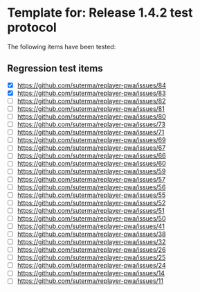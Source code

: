 # Template for: Release 1.4.2 test protocol

The following items have been tested:

## Regression test items

- [x] https://github.com/suterma/replayer-pwa/issues/84
- [x] https://github.com/suterma/replayer-pwa/issues/83 
- [ ] https://github.com/suterma/replayer-pwa/issues/82
- [ ] https://github.com/suterma/replayer-pwa/issues/81
- [ ] https://github.com/suterma/replayer-pwa/issues/80
- [ ] https://github.com/suterma/replayer-pwa/issues/73
- [ ] https://github.com/suterma/replayer-pwa/issues/71
- [ ] https://github.com/suterma/replayer-pwa/issues/69
- [ ] https://github.com/suterma/replayer-pwa/issues/67
- [ ] https://github.com/suterma/replayer-pwa/issues/66
- [ ] https://github.com/suterma/replayer-pwa/issues/60
- [ ] https://github.com/suterma/replayer-pwa/issues/59
- [ ] https://github.com/suterma/replayer-pwa/issues/57
- [ ] https://github.com/suterma/replayer-pwa/issues/56
- [ ] https://github.com/suterma/replayer-pwa/issues/55
- [ ] https://github.com/suterma/replayer-pwa/issues/52
- [ ] https://github.com/suterma/replayer-pwa/issues/51
- [ ] https://github.com/suterma/replayer-pwa/issues/50
- [ ] https://github.com/suterma/replayer-pwa/issues/41
- [ ] https://github.com/suterma/replayer-pwa/issues/38
- [ ] https://github.com/suterma/replayer-pwa/issues/32
- [ ] https://github.com/suterma/replayer-pwa/issues/26
- [ ] https://github.com/suterma/replayer-pwa/issues/25
- [ ] https://github.com/suterma/replayer-pwa/issues/24
- [ ] https://github.com/suterma/replayer-pwa/issues/14
- [ ] https://github.com/suterma/replayer-pwa/issues/11